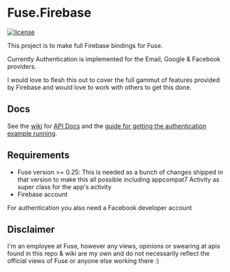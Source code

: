 # Fuse.Firebase
[![license](https://img.shields.io/github/license/cbaggers/Fuse.Firebase.svg?maxAge=2592000)]()

This project is to make full Firebase bindings for Fuse.

Currently Authentication is implemented for the Email, Google & Facebook providers.

I would love to flesh this out to cover the full gammut of features provided by Firebase and would love to work with others to get this done.

## Docs

See the [wiki]() for [API Docs](https://github.com/cbaggers/Fuse.Firebase/wiki/Javascript-API) and the [guide for getting the authentication example running](https://github.com/cbaggers/Fuse.Firebase/wiki/Getting-up-and-running-with-the-Example-Project).

## Requirements

- Fuse version >= 0.25: This is needed as a bunch of changes shipped in that version to make this all possible including appcompat7 Activity as super class for the app's activity
- Firebase account

For authentication you also need a Facebook developer account

## Disclaimer

I'm an employee at Fuse, however any views, opinions or swearing at apis found in this repo & wiki are my own and do not necessarily reflect the official views of Fuse or anyone else working there :)
